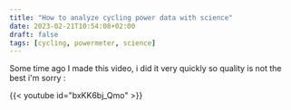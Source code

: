 ```yaml
---
title: "How to analyze cycling power data with science"
date: 2023-02-21T10:54:08+02:00
draft: false
tags: [cycling, powermeter, science]
---
```


Some time ago I made this video, i did it very quickly so quality is not the best i'm sorry :

{{< youtube id="bxKK6bj_Qmo" >}}

